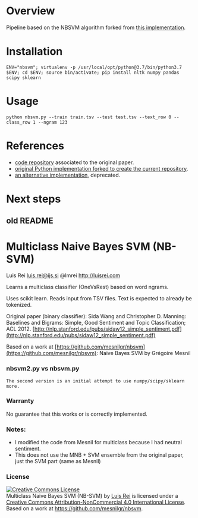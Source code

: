 
# Overview

Pipeline based on the NBSVM algorithm forked from [this implementation](https://github.com/lrei/nbsvm).

# Installation
`ENV="nbsvm"; virtualenv -p /usr/local/opt/python@3.7/bin/python3.7 $ENV; cd $ENV; source bin/activate; pip install nltk numpy pandas scipy sklearn`

# Usage
`python nbsvm.py --train train.tsv --test test.tsv --text_row 0 --class_row 1 --ngram 123`    
    
    
# References
- [code repository](https://github.com/sidaw/nbsvm) associated to the original paper.
- [original Python implementation forked to create the current repository](https://github.com/lrei/nbsvm).
- [an alternative implementation](https://github.com/mesnilgr/nbsvm), deprecated.


# Next steps



## old README

# Multiclass Naive Bayes SVM (NB-SVM)
Luis Rei 
luis.rei@ijs.si 
@lmrei
http://luisrei.com

Learns a multiclass classifier (OneVsRest) based on word ngrams.

Uses scikit learn. Reads input from TSV files. Text is expected to already be tokenized.

Original paper (binary classifier): Sida Wang and Christopher D. Manning: Baselines and Bigrams: Simple, Good Sentiment and Topic Classification; ACL 2012. [http://nlp.stanford.edu/pubs/sidaw12_simple_sentiment.pdf](http://nlp.stanford.edu/pubs/sidaw12_simple_sentiment.pdf)

Based on a work at [https://github.com/mesnilgr/nbsvm](https://github.com/mesnilgr/nbsvm):
Naive Bayes SVM by Grégoire Mesnil


### nbsvm2.py vs nbsvm.py
    The second version is an initial attempt to use numpy/scipy/sklearn more.

### Warranty
No guarantee that this works or is correctly implemented.

### Notes:
 - I modified the code from Mesnil for multiclass because I had neutral sentiment.
 - This does not use the MNB + SVM ensemble from the original paper, just the SVM part (same as Mesnil)


### License
<a rel="license" href="http://creativecommons.org/licenses/by-nc/4.0/"><img alt="Creative Commons License" style="border-width:0" src="https://i.creativecommons.org/l/by-nc/4.0/88x31.png" /></a><br /><span xmlns:dct="http://purl.org/dc/terms/" property="dct:title">Multiclass Naive Bayes SVM (NB-SVM)</span> by <a xmlns:cc="http://creativecommons.org/ns#" href="http://luisrei.com/" property="cc:attributionName" rel="cc:attributionURL">Luis Rei</a> is licensed under a <a rel="license" href="http://creativecommons.org/licenses/by-nc/4.0/">Creative Commons Attribution-NonCommercial 4.0 International License</a>.<br />Based on a work at <a xmlns:dct="http://purl.org/dc/terms/" href="https://github.com/mesnilgr/nbsvm" rel="dct:source">https://github.com/mesnilgr/nbsvm</a>.
